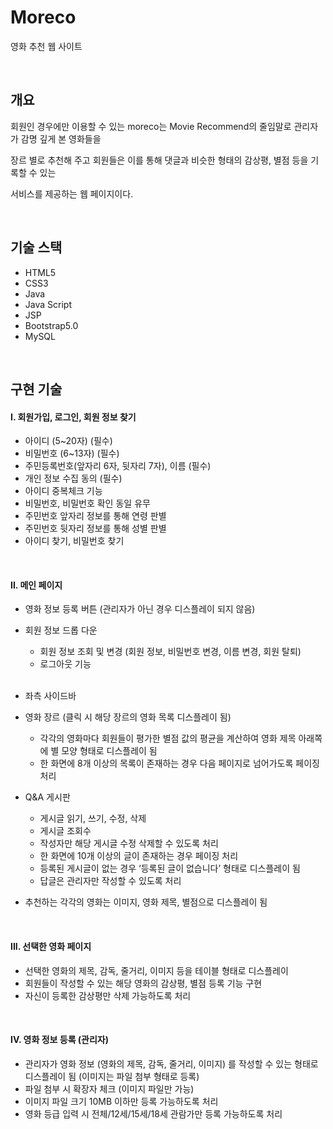 # Moreco
영화 추천 웹 사이트

<br>

## 개요
회원인 경우에만 이용할 수 있는 moreco는 Movie Recommend의 줄임말로 관리자가 감명 깊게 본 영화들을 

장르 별로 추천해 주고 회원들은 이를 통해 댓글과 비슷한 형태의 감상평, 별점 등을 기록할 수 있는 

서비스를 제공하는 웹 페이지이다.

<br>

## 기술 스택
+ HTML5
+ CSS3
+ Java
+ Java Script
+ JSP
+ Bootstrap5.0
+ MySQL

<br>

## 구현 기술
#### I. 회원가입, 로그인, 회원 정보 찾기
+ 아이디 (5~20자) (필수)
+ 비밀번호 (6~13자) (필수)
+ 주민등록번호(앞자리 6자, 뒷자리 7자), 이름 (필수)
+ 개인 정보 수집 동의 (필수)
+ 아이디 중복체크 기능
+ 비밀번호, 비밀번호 확인 동일 유무
+ 주민번호 앞자리 정보를 통해 연령 판별
+ 주민번호 뒷자리 정보를 통해 성별 판별
+ 아이디 찾기, 비밀번호 찾기

<br>

#### II. 메인 페이지
+ 영화 정보 등록 버튼 (관리자가 아닌 경우 디스플레이 되지 않음)
+ 회원 정보 드롭 다운
  + 회원 정보 조회 및 변경 (회원 정보, 비밀번호 변경, 이름 변경, 회원 탈퇴)
  + 로그아웃 기능
  <br>
+  좌측 사이드바
  + 영화 장르 (클릭 시 해당 장르의 영화 목록 디스플레이 됨)
    + 각각의 영화마다 회원들이 평가한 별점 값의 평균을 계산하여 영화 제목 아래쪽에 별 모양 형태로 디스플레이 됨
    + 한 화면에 8개 이상의 목록이 존재하는 경우 다음 페이지로 넘어가도록 페이징 처리

  + Q&A 게시판
    + 게시글 읽기, 쓰기, 수정, 삭제
    + 게시글 조회수
    + 작성자만 해당 게시글 수정 삭제할 수 있도록 처리 
    + 한 화면에 10개 이상의 글이 존재하는 경우 페이징 처리
    + 등록된 게시글이 없는 경우 ‘등록된 글이 없습니다’ 형태로 디스플레이 됨
    + 답글은 관리자만 작성할 수 있도록 처리
    

+ 추천하는 각각의 영화는 이미지, 영화 제목, 별점으로 디스플레이 됨


<br>

#### III. 선택한 영화 페이지
+ 선택한 영화의 제목, 감독, 줄거리, 이미지 등을 테이블 형태로 디스플레이
+ 회원들이 작성할 수 있는 해당 영화의 감상평, 별점 등록 기능 구현
+ 자신이 등록한 감상평만 삭제 가능하도록 처리

<br>

#### IV. 영화 정보 등록 (관리자)
+ 관리자가 영화 정보 (영화의 제목, 감독, 줄거리, 이미지) 를 작성할 수 있는 형태로 디스플레이 됨 (이미지는 파일 첨부 형태로 등록)
+ 파일 첨부 시 확장자 체크 (이미지 파일만 가능)
+ 이미지 파일 크기 10MB 이하만 등록 가능하도록 처리
+ 영화 등급 입력 시 전체/12세/15세/18세 관람가만 등록 가능하도록 처리

